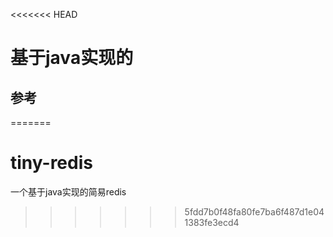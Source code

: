<<<<<<< HEAD
# 基于java实现的

## 参考
=======
# tiny-redis
一个基于java实现的简易redis
>>>>>>> 5fdd7b0f48fa80fe7ba6f487d1e041383fe3ecd4

